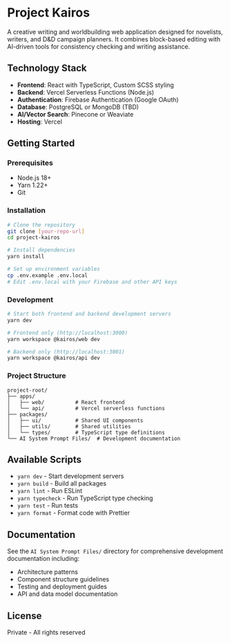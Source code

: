 # Project Kairos

A creative writing and worldbuilding web application designed for novelists, writers, and D&D campaign planners. It combines block-based editing with AI-driven tools for consistency checking and writing assistance.

## Technology Stack

- **Frontend**: React with TypeScript, Custom SCSS styling
- **Backend**: Vercel Serverless Functions (Node.js)
- **Authentication**: Firebase Authentication (Google OAuth)
- **Database**: PostgreSQL or MongoDB (TBD)
- **AI/Vector Search**: Pinecone or Weaviate
- **Hosting**: Vercel

## Getting Started

### Prerequisites

- Node.js 18+
- Yarn 1.22+
- Git

### Installation

```bash
# Clone the repository
git clone [your-repo-url]
cd project-kairos

# Install dependencies
yarn install

# Set up environment variables
cp .env.example .env.local
# Edit .env.local with your Firebase and other API keys
```

### Development

```bash
# Start both frontend and backend development servers
yarn dev

# Frontend only (http://localhost:3000)
yarn workspace @kairos/web dev

# Backend only (http://localhost:3001)
yarn workspace @kairos/api dev
```

### Project Structure

```
project-root/
├── apps/
│   ├── web/          # React frontend
│   └── api/          # Vercel serverless functions
├── packages/
│   ├── ui/           # Shared UI components
│   ├── utils/        # Shared utilities
│   └── types/        # TypeScript type definitions
└── AI System Prompt Files/  # Development documentation
```

## Available Scripts

- `yarn dev` - Start development servers
- `yarn build` - Build all packages
- `yarn lint` - Run ESLint
- `yarn typecheck` - Run TypeScript type checking
- `yarn test` - Run tests
- `yarn format` - Format code with Prettier

## Documentation

See the `AI System Prompt Files/` directory for comprehensive development documentation including:

- Architecture patterns
- Component structure guidelines
- Testing and deployment guides
- API and data model documentation

## License

Private - All rights reserved
